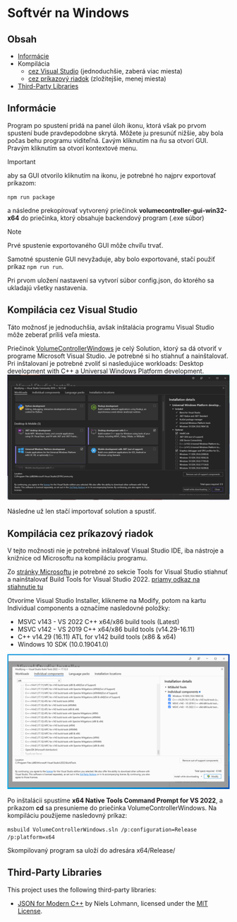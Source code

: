 # Softvér na Windows

## Obsah

- [Informácie](#informácie)
- Kompilácia
    - [cez Visual Studio](#kompilácia-cez-visual-studio) (jednoduchšie, zaberá viac miesta)
    - [cez príkazový riadok](#kompilácia-cez-príkazový-riadok) (zložitejšie, menej miesta)
- [Third-Party Libraries](#third-party-libraries)

## Informácie

Program po spustení pridá na panel úloh ikonu, ktorá však po prvom spustení bude pravdepodobne skrytá. Môžete ju presunúť nižšie, aby bola počas behu programu viditeľná. Ľavým kliknutím na ňu sa otvorí GUI. Pravým kliknutím sa otvorí kontextové menu.

> [!IMPORTANT]
> aby sa GUI otvorilo kliknutím na ikonu, je potrebné ho najprv exportovať príkazom:
> 
> ```npm run package```
> 
> a následne prekopírovať vytvorený priečinok **volumecontroller-gui-win32-x64** do priečinka, ktorý obsahuje backendový program (.exe súbor)

> [!NOTE]
> Prvé spustenie exportovaného GUI môže chvíľu trvať.

Samotné spustenie GUI nevyžaduje, aby bolo exportované, stačí použiť príkaz ```npm run run```.

Pri prvom uložení nastavení sa vytvorí súbor config.json, do ktorého sa ukladajú všetky nastavenia.

## Kompilácia cez Visual Studio

Táto možnosť je jednoduchšia, avšak inštalácia programu Visual Studio môže zeberať príliš veľa miesta.

Priečinok [VolumeControllerWindows](VolumeControllerWindows/) je celý Solution, ktorý sa dá otvoriť v programe Microsoft Visual Studio. Je potrebné si ho stiahnuť a nainštalovať. Pri inštalovaní je potrebné zvoliť si nasledujúce workloads: Desktop development with C++ a Universal Windows Platform development.
 ![vs_workloads](images/vs_workloads.png)

Následne už len stačí importovať solution a spustiť.

## Kompilácia cez príkazový riadok

V tejto možnosti nie je potrebné inštalovať Visual Studio IDE, iba nástroje a knižnice od Microsoftu na kompiláciu programu.

Zo [stránky Microsoftu](https://visualstudio.microsoft.com/downloads/) je potrebné zo sekcie Tools for Visual Studio stiahnuť a nainštalovať Build Tools for Visual Studio 2022. [priamy odkaz na stiahnutie tu](https://aka.ms/vs/17/release/vs_BuildTools.exe)

Otvoríme Visual Studio Installer, klikneme na Modify, potom na kartu Individual components a označíme nasledovné položky:

 - MSVC v143 - VS 2022 C++ x64/x86 build tools (Latest)
 - MSVC v142 - VS 2019 C++ x64/x86 build tools (v14.29-16.11)
 - C++ v14.29 (16.11) ATL for v142 build tools (x86 & x64)
 - Windows 10 SDK (10.0.19041.0)
 
 ![vs_buildtools_install](images/buildtools_install.png)

 Po inštalácii spustíme **x64 Native Tools Command Prompt for VS 2022**, a príkazom **cd** sa presunieme do priečinka VolumeControllerWindows. Na kompiláciu použijeme nasledovný príkaz:

```msbuild VolumeControllerWindows.sln /p:configuration=Release /p:platform=x64```

Skompilovaný program sa uloží do adresára x64/Release/


## Third-Party Libraries
This project uses the following third-party libraries:

- [JSON for Modern C++](https://github.com/nlohmann/json) by Niels Lohmann, licensed under the [MIT License](LICENSE.nlohmann_json).
